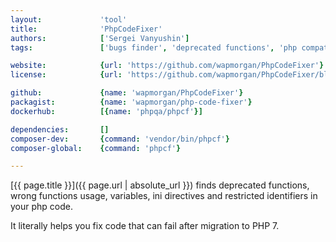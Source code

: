 ```yaml
---
layout:             'tool'
title:              'PhpCodeFixer'
authors:            ['Sergei Vanyushin']
tags:               ['bugs finder', 'deprecated functions', 'php compatibility', 'cli'] 

website:            {url: 'https://github.com/wapmorgan/PhpCodeFixer'}
license:            {url: 'https://github.com/wapmorgan/PhpCodeFixer/blob/master/LICENSE', label: 'BSD 3-clause "New" or "Revised" License'}

github:             {name: 'wapmorgan/PhpCodeFixer'}
packagist:          {name: 'wapmorgan/php-code-fixer'}               
dockerhub:          [{name: 'phpqa/phpcf'}]     

dependencies:       []
composer-dev:       {command: 'vendor/bin/phpcf'} 
composer-global:    {command: 'phpcf'} 

---
```


[{{ page.title }}]({{ page.url | absolute_url }}) finds deprecated functions, wrong functions usage, variables, ini directives and restricted identifiers in your php code.
 
<!--more--> 

It literally helps you fix code that can fail after migration to PHP 7.
